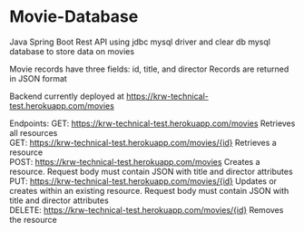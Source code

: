 # Movie-Database
Java Spring Boot Rest API using jdbc mysql driver and clear db mysql database to store data on movies

Movie records have three fields: id, title, and director
Records are returned in JSON format

Backend currently deployed at https://krw-technical-test.herokuapp.com/movies <br/>

Endpoints:
GET: https://krw-technical-test.herokuapp.com/movies Retrieves all resources <br/>
GET: https://krw-technical-test.herokuapp.com/movies/{id} Retrieves a resource <br/>
POST: https://krw-technical-test.herokuapp.com/movies Creates a resource. Request body must contain JSON with title and director attributes <br/>
PUT: https://krw-technical-test.herokuapp.com/movies/{id} Updates or creates within an existing resource.  Request body must contain JSON with title and director attributes <br/>
DELETE: https://krw-technical-test.herokuapp.com/movies/{id} Removes the resource <br/>
